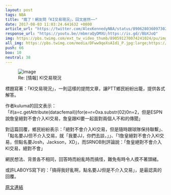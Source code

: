 ```yaml
---
layout: post
tags: NBA
title: "瘋了！網友問「KI交易現況」，回文居然⋯⋯"
date: 2017-08-03 11:03:24.641632 +0800
article_url: "https://twitter.com/AlexKennedyNBA/status/890628036097302528;https://twitter.com/BleacherReport/status/890640696440258560;https://twitter.com/WindhorstESPN/status/890643267284484097;http://www.tmz.com/2017/07/27/chrisboshkyrielebronjames"
response_url: "https://youtu.be//mbmraQyDMXU;https://is.gd//BbXJoQ"
img: https://pbs.twimg.com/ext_tw_video_thumb/890591270074241024/pu/img/mi8CATBZQZ-38dcP.jpg
all_img: https://pbs.twimg.com/media/DFww9qeXsAId1_P.jpg:large;https://pbs.twimg.com/profile_images/797233323403780096/QV3O11jZ_400x400.jpg;https://i.ytimg.com/vi/mbmraQyDMXU/hqdefault.jpg;https://i.ytimg.com/vi/2g5oQ1dzXKU/maxresdefault.jpg
push: 66
boo: 10
neutral: 38
---
```


<figure>
<img src="https://pbs.twimg.com/ext_tw_video_thumb/890591270074241024/pu/img/mi8CATBZQZ-38dcP.jpg" alt="image">
<figcaption>
Re: [情報] KI交易現況
</figcaption>
</figure>



標題寫著：「KI交易現況」，一則這樣的提問文章，讓PTT鄉民紛紛出籠，提供各式解答。

作者kuluma的回文表示：「if(a=c.getAttribute(datacfemail))for(e=r=0xa.substr(02)0n=2，但是ESPN說詹皇絕對不會介入KI交易，詹皇跟KI要一起面對兩個人不和的傳聞」

對這篇回覆，鄉民紛紛表示：「絕對不會介入KI交易，但是隨時跟球隊保持聯繫」、「點名要JJ但不介入交易，就「我要JJ，你們去談，」」、「1詹皇絕對不會介入KI交易，但點名要Josh，Jackson，XD」，而SRNOB則評論說：「詹皇絕對不會介入KI交易，絕對不會」

網民想法、背景各不相同，回答時而紛亂時而搞怪，難免有時令人摸不著頭緒。

或許LABOYS寫下的：「搞得我好亂啊，點名要JJ但是不介入交易」，是最認真的回覆。

<a href = "https://www.ptt.cc/bbs/NBA/M.1501202144.A.1D7.html">原文連結</a>

